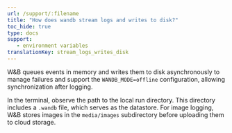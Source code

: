 ```yaml
---
url: /support/:filename
title: "How does wandb stream logs and writes to disk?"
toc_hide: true
type: docs
support:
   - environment variables
translationKey: stream_logs_writes_disk
---
```

W&B queues events in memory and writes them to disk asynchronously to manage failures and support the `WANDB_MODE=offline` configuration, allowing synchronization after logging.

In the terminal, observe the path to the local run directory. This directory includes a `.wandb` file, which serves as the datastore. For image logging, W&B stores images in the `media/images` subdirectory before uploading them to cloud storage.
